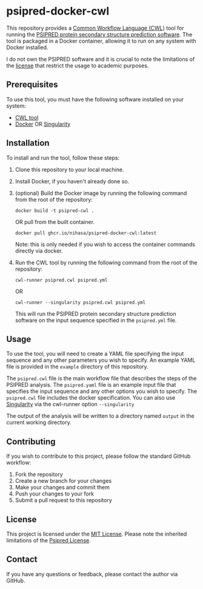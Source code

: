 # psipred-docker-cwl

This repository provides a [Common Workflow Language (CWL)](https://www.commonwl.org/) tool for running the [PSIPRED protein secondary structure prediction software](http://bioinf.cs.ucl.ac.uk/psipred/). The tool is packaged in a Docker container, allowing it to run on any system with Docker installed.

I do not own the PSIPRED software and it is crucial to note the limitations of the [license](https://github.com/psipred/psipred/blob/master/LICENSE) that restrict the usage to academic purposes.

## Prerequisites

To use this tool, you must have the following software installed on your system:

- [CWL tool](https://github.com/common-workflow-language/cwltool)
- [Docker](https://www.docker.com/) OR [Singularity](https://sylabs.io/singularity/)

## Installation

To install and run the tool, follow these steps:

1. Clone this repository to your local machine.
2. Install Docker, if you haven't already done so.
3. (optional) Build the Docker image by running the following command from the root of the repository:

    ```
    docker build -t psipred-cwl .
    ```
    OR pull from the built container.
    ```
    docker pull ghcr.io/nihasa/psipred-docker-cwl:latest
    ```
   Note: this is only needed if you wish to access the container commands directly via docker.
4. Run the CWL tool by running the following command from the root of the repository:

    ```
    cwl-runner psipred.cwl psipred.yml
    ```
    OR
    ```
    cwl-runner --singularity psipred.cwl psipred.yml
    ```

   This will run the PSIPRED protein secondary structure prediction software on the input sequence specified in the `psipred.yml` file.

## Usage

To use the tool, you will need to create a YAML file specifying the input sequence and any other parameters you wish to specify. An example YAML file is provided in the `example` directory of this repository.

The `psipred.cwl` file is the main workflow file that describes the steps of the PSIPRED analysis. The `psipred.yaml` file is an example input file that specifies the input sequence and any other options you wish to specify. The `psipred.cwl` file includes the docker specification. You can also use [Singularity](https://sylabs.io/singularity/) via the cwl-runner option `--singularity` 

The output of the analysis will be written to a directory named `output` in the current working directory.

## Contributing

If you wish to contribute to this project, please follow the standard GitHub workflow:

1. Fork the repository
2. Create a new branch for your changes
3. Make your changes and commit them
4. Push your changes to your fork
5. Submit a pull request to this repository

## License

This project is licensed under the [MIT License](https://github.com/Nihasa/psipred-docker-cwl/blob/main/LICENSE).
Please note the inherited limitations of the [Psipred License](https://github.com/psipred/psipred/blob/master/LICENSE).

## Contact

If you have any questions or feedback, please contact the author via GitHub.
